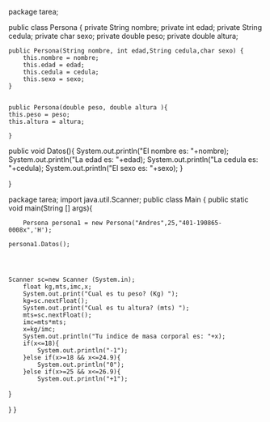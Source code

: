 
package tarea;


public class Persona {
    private String nombre;
    private int edad;
    private String cedula;
    private char sexo;
    private double peso;
    private double altura;


    public Persona(String nombre, int edad,String cedula,char sexo) {
        this.nombre = nombre;
        this.edad = edad;
        this.cedula = cedula;
        this.sexo = sexo;
    }
    
     
    public Persona(double peso, double altura ){
    this.peso = peso;
    this.altura = altura;
    
    }

   
     
public void Datos(){
System.out.println("El nombre es: "+nombre);    
System.out.println("La edad es: "+edad);
System.out.println("La cedula es: "+cedula);
System.out.println("El sexo es: "+sexo);
}

}


package tarea;
import java.util.Scanner;
public class Main {
    public static void main(String [] args){ 
    
        
        Persona persona1 = new Persona("Andres",25,"401-190865-0008x",'H');
      
    persona1.Datos();
   
  
        

    Scanner sc=new Scanner (System.in);
        float kg,mts,imc,x;
        System.out.print("Cual es tu peso? (Kg) ");
        kg=sc.nextFloat();
        System.out.print("Cual es tu altura? (mts) ");
        mts=sc.nextFloat();
        imc=mts*mts;
        x=kg/imc;
        System.out.println("Tu indice de masa corporal es: "+x);
        if(x<=18){
            System.out.println("-1");
        }else if(x>=18 && x<=24.9){
            System.out.println("0");
        }else if(x>=25 && x<=26.9){
            System.out.println("+1");
            
     
           
    
  }

 }
}


